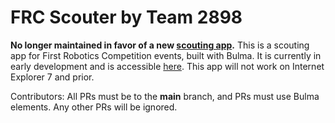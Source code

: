 # FRC Scouter by Team 2898
**No longer maintained in favor of a new [scouting app](https://github.com/Ant-Throw-Pology/2898-scouter).**
This is a scouting app for First Robotics Competition events, built with Bulma. It is currently in early development and is accessible [here](https://droid-kk11.github.io/frc-scouter). This app will not work on Internet Explorer 7 and prior.

Contributors: All PRs must be to the **main** branch, and PRs must use Bulma elements. Any other PRs will be ignored.
